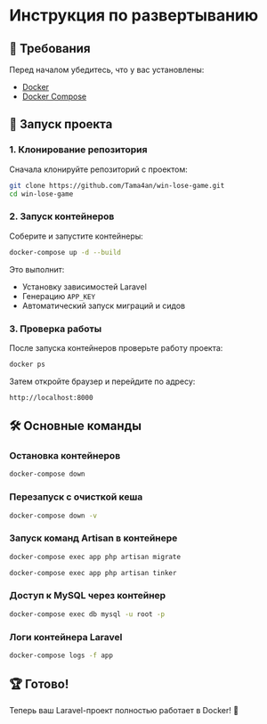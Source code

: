 # Инструкция по развертыванию

## 📌 Требования
Перед началом убедитесь, что у вас установлены:
- [Docker](https://www.docker.com/)
- [Docker Compose](https://docs.docker.com/compose/)

## 🚀 Запуск проекта
### 1. Клонирование репозитория
Сначала клонируйте репозиторий с проектом:
```sh
git clone https://github.com/Tama4an/win-lose-game.git
cd win-lose-game
```

### 2. Запуск контейнеров
Соберите и запустите контейнеры:
```sh
docker-compose up -d --build
```

Это выполнит:
- Установку зависимостей Laravel
- Генерацию `APP_KEY`
- Автоматический запуск миграций и сидов

### 3. Проверка работы
После запуска контейнеров проверьте работу проекта:
```sh
docker ps
```
Затем откройте браузер и перейдите по адресу:
```
http://localhost:8000
```

## 🛠 Основные команды

### Остановка контейнеров
```sh
docker-compose down
```

### Перезапуск с очисткой кеша
```sh
docker-compose down -v
```

### Запуск команд Artisan в контейнере
```sh
docker-compose exec app php artisan migrate
```

```sh
docker-compose exec app php artisan tinker
```

### Доступ к MySQL через контейнер
```sh
docker-compose exec db mysql -u root -p
```

### Логи контейнера Laravel
```sh
docker-compose logs -f app
```


## 🏆 Готово!
Теперь ваш Laravel-проект полностью работает в Docker! 🎉

